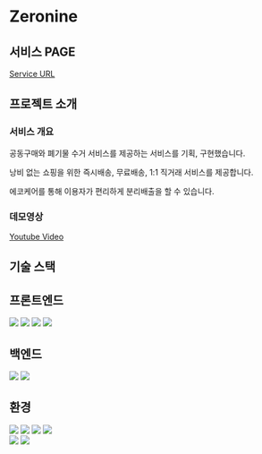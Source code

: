 # Zeronine


## 서비스 PAGE
[Service URL](https://zeronine.azurewebsites.net/)



## 프로젝트 소개

### 서비스 개요

공동구매와 폐기물 수거 서비스를 제공하는 서비스를 기획, 구현했습니다.

낭비 없는 쇼핑을 위한 즉시배송, 무료배송, 1:1 직거래 서비스를 제공합니다. 

에코케어를 통해 이용자가 편리하게 분리배출을 할 수 있습니다.

### 데모영상

[Youtube Video](https://youtu.be/pcg0NWE-zow)

## 기술 스택
<div align=left> 
  <h2>프론트엔드</h2>
  <img src="https://img.shields.io/badge/html5-E34F26?style=for-the-badge&logo=html5&logoColor=white"> 
  <img src="https://img.shields.io/badge/css-1572B6?style=for-the-badge&logo=css3&logoColor=white"> 
  <img src="https://img.shields.io/badge/javascript-F7DF1E?style=for-the-badge&logo=javascript&logoColor=black"> 
  <img src="https://img.shields.io/badge/jquery-0769AD?style=for-the-badge&logo=jquery&logoColor=white">
  <br>
<h2>백엔드</h2>
  <img src="https://img.shields.io/badge/spring-6DB33F?style=for-the-badge&logo=spring&logoColor=white"> 
   <img src="https://img.shields.io/badge/postgreSQL-4169E1?style=for-the-badge&logo=postgresql&logoColor=white">
  <h2>환경</h2>
  <img src="https://img.shields.io/badge/linux-FCC624?style=for-the-badge&logo=linux&logoColor=black"> 
  <img src="https://img.shields.io/badge/amazonaws-232F3E?style=for-the-badge&logo=amazonaws&logoColor=white"> 
  <img src="https://img.shields.io/badge/azure-0078D4?style=for-the-badge&logo=microsoftazure&logoColor=white">
  <img src="https://img.shields.io/badge/apache tomcat-F8DC75?style=for-the-badge&logo=apachetomcat&logoColor=white">
  <br>
  
  <img src="https://img.shields.io/badge/github-181717?style=for-the-badge&logo=github&logoColor=white">
  <img src="https://img.shields.io/badge/git-F05032?style=for-the-badge&logo=git&logoColor=white">
  <br>
</div>
